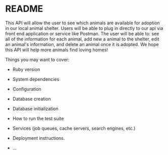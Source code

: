 # README

This API will allow the user to see which animals are available for adoption in our local animal shelter. Users will be able to plug in directly to our api via front end application or service like Postman. The user will be able to: see all of the information for each animal, add new a animal to the shelter, edit an animal's information, and delete an animal once it is adopted. We hope this API will help more animals find loving homes!

Things you may want to cover:

* Ruby version

* System dependencies

* Configuration

* Database creation

* Database initialization

* How to run the test suite

* Services (job queues, cache servers, search engines, etc.)

* Deployment instructions.

* ...
